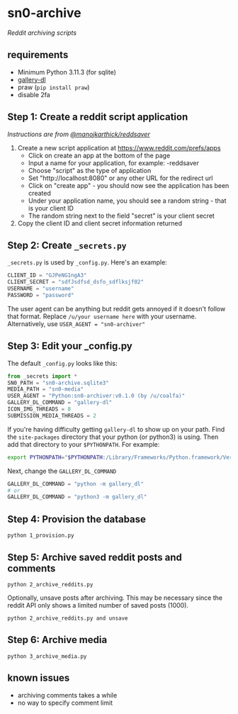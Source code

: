 # sn0-archive

*Reddit archiving scripts*

## requirements

- Minimum Python 3.11.3 (for sqlite)
- [gallery-dl](https://github.com/mikf/gallery-dl)
- praw (`pip install praw`)
- disable 2fa

## Step 1: Create a reddit script application

*Instructions are from [@manojkarthick/reddsaver](https://github.com/manojkarthick/reddsaver)*

1. Create a new script application at https://www.reddit.com/prefs/apps
   - Click on create an app at the bottom of the page
   - Input a name for your application, for example: -reddsaver
   - Choose "script" as the type of application
   - Set "http://localhost:8080" or any other URL for the redirect url
   - Click on "create app" - you should now see the application has been created
   - Under your application name, you should see a random string - that is your client ID
   - The random string next to the field "secret" is your client secret
2. Copy the client ID and client secret information returned

## Step 2: Create `_secrets.py`

`_secrets.py` is used by `_config.py`. Here's an example:

```py
CLIENT_ID = "GJPeNG1ngA3"
CLIENT_SECRET = "sdfJsdfsd_dsfo_sdflksjf02"
USERNAME = "username"
PASSWORD = "password"
```

The user agent can be anything but reddit gets annoyed if it doesn't follow that format. Replace `/u/your username here` with your username. Alternatively, use `USER_AGENT = "sn0-archiver"`

## Step 3: Edit your _config.py

The default `_config.py` looks like this:

```py
from _secrets import *
SN0_PATH = "sn0-archive.sqlite3"
MEDIA_PATH = "sn0-media"
USER_AGENT = "Python:sn0-archiver:v0.1.0 (by /u/coalfa)"
GALLERY_DL_COMMAND = "gallery-dl"
ICON_IMG_THREADS = 8
SUBMISSION_MEDIA_THREADS = 2
```

If you're having difficulty getting `gallery-dl` to show up on your path. Find the `site-packages` directory that your python (or python3) is using. Then add that directory to your `$PYTHONPATH`. For example:

```bash
export PYTHONPATH="$PYTHONPATH:/Library/Frameworks/Python.framework/Versions/3.11/lib/python3.11/site-packages"
```

Next, change the `GALLERY_DL_COMMAND`

```py
GALLERY_DL_COMMAND = "python -m gallery_dl"
# or
GALLERY_DL_COMMAND = "python3 -m gallery_dl"
```

## Step 4: Provision the database

```shell
python 1_provision.py
```

## Step 5: Archive saved reddit posts and comments

```shell
python 2_archive_reddits.py
```

Optionally, unsave posts after archiving. This may be necessary since the reddit API only shows a limited number of saved posts (1000).

```shell
python 2_archive_reddits.py and unsave
```

## Step 6: Archive media

```shell
python 3_archive_media.py
```

## known issues

- archiving comments takes a while
- no way to specify comment limit
